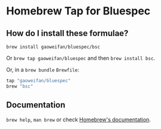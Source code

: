 # Homebrew Tap for Bluespec

## How do I install these formulae?

`brew install gaoweifan/bluespec/bsc`

Or `brew tap gaoweifan/bluespec` and then `brew install bsc`.

Or, in a `brew bundle` `Brewfile`:

```ruby
tap "gaoweifan/bluespec"
brew "bsc"
```

## Documentation

`brew help`, `man brew` or check [Homebrew's documentation](https://docs.brew.sh).

